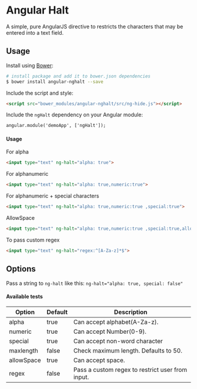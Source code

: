# Angular Halt
A simple, pure  AngularJS directive to restricts the characters that may be entered into a text field.


## Usage
Install using [Bower](http://bower.io/):
```bash
# install package and add it to bower.json dependencies
$ bower install angular-nghalt --save
```

Include the script and style:
```html
<script src="bower_modules/angular-nghalt/src/ng-hide.js"></script>
```

Include the `ngHalt` dependency on your Angular module:
```html
angular.module('demoApp', ['ngHalt']);
```


#### Usage
For alpha 
```html
<input type="text" ng-halt="alpha: true">
```
For alphanumeric
```html
<input type="text" ng-halt="alpha: true,numeric:true">
```

For alphanumeric + special characters
```html
<input type="text" ng-halt="alpha: true,numeric:true ,special:true">
```

AllowSpace
```html
<input type="text" ng-halt="alpha: true,numeric:true ,special:true,allowSpace:true">
```

To pass custom regex
```html
<input type="text" ng-halt="regex:^[A-Za-z]*$">
```

## Options
Pass a string to `ng-halt` like this: `ng-halt="alpha: true, special: false"`

#### Available tests
| **Option** | Default | Description                                                                                                               |
|------------|---------|---------------------------------------------------------------------------------------------------------------------------|
| alpha  | true    |  Can accept alphabet(A-Za-z).                                                                                                                  |
| numeric     | true    | Can accept Number(0-9).                                                                                                                  |
| special    | true    |  Can accept non-word character                                                                |
| maxlength    | false   | Check maximum length. Defaults to 50. |
| allowSpace    | true   | Can accept space. |
| regex    | false   | Pass a custom regex to restrict user from input. |


